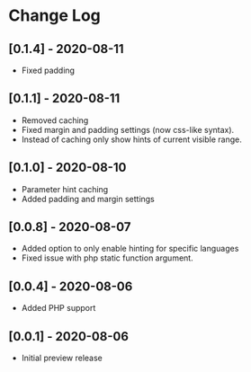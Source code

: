 # Change Log

## [0.1.4] - 2020-08-11
- Fixed padding

## [0.1.1] - 2020-08-11
- Removed caching
- Fixed margin and padding settings (now css-like syntax).
- Instead of caching only show hints of current visible range.

## [0.1.0] - 2020-08-10
- Parameter hint caching
- Added padding and margin settings

## [0.0.8] - 2020-08-07
- Added option to only enable hinting for specific languages
- Fixed issue with php static function argument.

## [0.0.4] - 2020-08-06
- Added PHP support

## [0.0.1] - 2020-08-06

- Initial preview release